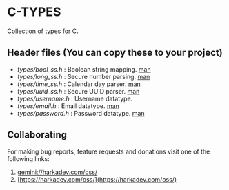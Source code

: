 # C-TYPES

Collection of types for C.

## Header files (You can copy these to your project)

+ *types/bool_ss.h*  : Boolean string mapping. [man](doc/bool_ss.3.md)
+ *types/long_ss.h*  : Secure number parsing.  [man](doc/long_ss.3.md)
+ *types/time_ss.h*  : Calendar day parser.    [man](doc/time_ss.3.md)
+ *types/uuid_ss.h*  : Secure UUID parser.     [man](doc/uuid_ss.3.md)
+ *types/username.h* : Username datatype.
+ *types/email.h*    : Email datatype.         [man](doc/email.3.md)
+ *types/password.h* : Password datatype.      [man](doc/password.3.md)

## Collaborating

For making bug reports, feature requests and donations visit
one of the following links:

1. [gemini://harkadev.com/oss/](gemini://harkadev.com/oss/)
2. [https://harkadev.com/oss/](https://harkadev.com/oss/)

